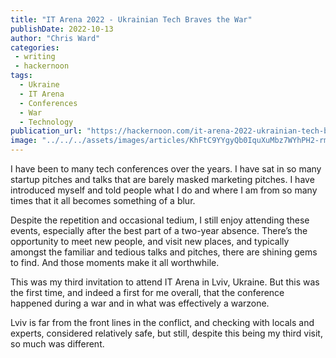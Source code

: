 ```yaml
---
title: "IT Arena 2022 - Ukrainian Tech Braves the War"
publishDate: 2022-10-13
author: "Chris Ward"
categories:
 - writing
 - hackernoon
tags:
  - Ukraine
  - IT Arena
  - Conferences
  - War
  - Technology
publication_url: "https://hackernoon.com/it-arena-2022-ukrainian-tech-braves-the-war"
image: "../../../assets/images/articles/KhFtC9YYgyQb0IquXuMbz7WYhPH2-rmf33ia.png"
---
```

I have been to many tech conferences over the years. I have sat in so many startup pitches and talks that are barely masked marketing pitches. I have introduced myself and told people what I do and where I am from so many times that it all becomes something of a blur.

Despite the repetition and occasional tedium, I still enjoy attending these events, especially after the best part of a two-year absence. There’s the opportunity to meet new people, and visit new places, and typically amongst the familiar and tedious talks and pitches, there are shining gems to find. And those moments make it all worthwhile.

This was my third invitation to attend IT Arena in Lviv, Ukraine. But this was the first time, and indeed a first for me overall, that the conference happened during a war and in what was effectively a warzone.

Lviv is far from the front lines in the conflict, and checking with locals and experts, considered relatively safe, but still, despite this being my third visit, so much was different.